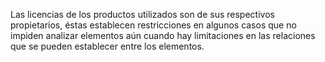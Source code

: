 Las licencias de los productos utilizados son de sus respectivos propietarios, éstas establecen restricciones en algunos casos 
que no impiden analizar elementos aún cuando hay limitaciones en las relaciones que se pueden establecer entre los elementos.

